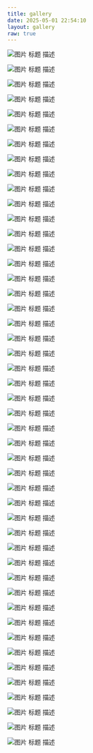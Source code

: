 ```yaml
---
title: gallery
date: 2025-05-01 22:54:10
layout: gallery
raw: true
---
```


![图片](/gallery/photos/2021-07-24/DSC_6266.png)
标题
<desc>描述</desc>

![图片](/gallery/photos/2021-07-24/DSC_6281.png)
标题
<desc>描述</desc>

![图片](/gallery/photos/2021-09-21/DSC_6398.png)
标题
<desc>描述</desc>

![图片](/gallery/photos/2021-10-07/DSC_6602.PNG)
标题
<desc>描述</desc>

![图片](/gallery/photos/2021-10-07/DSC_6618.PNG)
标题
<desc>描述</desc>

![图片](/gallery/photos/2022-01-15/DSC_7034.PNG)
标题
<desc>描述</desc>

![图片](/gallery/photos/2022-01-15/DSC_7209.PNG)
标题
<desc>描述</desc>

![图片](/gallery/photos/2022-02-12/DSC_7376.PNG)
标题
<desc>描述</desc>

![图片](/gallery/photos/2022-04-05/DSC_7489_1.PNG)
标题
<desc>描述</desc>

![图片](/gallery/photos/2022-07-02/DSC_7748.png)
标题
<desc>描述</desc>

![图片](/gallery/photos/2022-07-24/DSC_7826.png)
标题
<desc>描述</desc>

![图片](/gallery/photos/2022-07-24/DSC_7874.png)
标题
<desc>描述</desc>

![图片](/gallery/photos/2022-08-03/DSC_7928_1.png)
标题
<desc>描述</desc>

![图片](/gallery/photos/2022-08-03/DSC_7947.png)
标题
<desc>描述</desc>

![图片](/gallery/photos/2022-08-12/DSC_8034_2.png)
标题
<desc>描述</desc>

![图片](/gallery/photos/2022-08-12/DSC_8110_1.png)
标题
<desc>描述</desc>

![图片](/gallery/photos/2022-10-02/DSC_8324-HDR.png)
标题
<desc>描述</desc>

![图片](/gallery/photos/2022-10-02/DSC_8491.png)
标题
<desc>描述</desc>

![图片](/gallery/photos/2022-10-02/DSC_8530-HDR.png)
标题
<desc>描述</desc>

![图片](/gallery/photos/2022-10-22/DSC_8584.png)
标题
<desc>描述</desc>

![图片](/gallery/photos/2022-10-22/DSC_8587_1.png)
标题
<desc>描述</desc>

![图片](/gallery/photos/2023-01-14/DSC_8673.png)
标题
<desc>描述</desc>

![图片](/gallery/photos/2023-01-14/DSC_8673_1.png)
标题
<desc>描述</desc>

![图片](/gallery/photos/2023-06-10/DSC_9056.png)
标题
<desc>描述</desc>

![图片](/gallery/photos/2023-06-10/DSC_9097.png)
标题
<desc>描述</desc>

![图片](/gallery/photos/2023-07-08/mean1.png)
标题
<desc>描述</desc>

![图片](/gallery/photos/2023-07-12/DSC_9519.png)
标题
<desc>描述</desc>

![图片](/gallery/photos/2023-07-12/DSC_9550.png)
标题
<desc>描述</desc>

![图片](/gallery/photos/2023-07-12/DSC_9612.png)
标题
<desc>描述</desc>

![图片](/gallery/photos/2023-07-21/DSC_9721.png)
标题
<desc>描述</desc>

![图片](/gallery/photos/2023-07-21/DSC_9724.png)
标题
<desc>描述</desc>

![图片](/gallery/photos/2023-10-03/DSC_0328.JPG)
标题
<desc>描述</desc>

![图片](/gallery/photos/2023-10-03/DSC_0346.JPG)
标题
<desc>描述</desc>

![图片](/gallery/photos/2023-10-03/DSC_0349.JPG)
标题
<desc>描述</desc>

![图片](/gallery/photos/2023-10-03/DSC_0361.JPG)
标题
<desc>描述</desc>

![图片](/gallery/photos/2023-10-03/DSC_0378.JPG)
标题
<desc>描述</desc>

![图片](/gallery/photos/2023-10-03/DSC_0397.JPG)
标题
<desc>描述</desc>

![图片](/gallery/photos/2023-10-03/DSC_0418.JPG)
标题
<desc>描述</desc>

![图片](/gallery/photos/2023-10-03/DSC_0461.JPG)
标题
<desc>描述</desc>

![图片](/gallery/photos/2023-10-03/DSC_0480.JPG)
标题
<desc>描述</desc>

![图片](/gallery/photos/2024-02-12/DSC_0672.png)
标题
<desc>描述</desc>

![图片](/gallery/photos/2024-02-12/DSC_0679.png)
标题
<desc>描述</desc>

![图片](/gallery/photos/2024-02-12/DSC_0702.png)
标题
<desc>描述</desc>

![图片](/gallery/photos/2024-02-12/DSC_0764.JPG)
标题
<desc>描述</desc>

![图片](/gallery/photos/2024-02-12/DSC_0766.JPG)
标题
<desc>描述</desc>

![图片](/gallery/photos/2024-02-12/DSC_0767.JPG)
标题
<desc>描述</desc>

![图片](/gallery/photos/2024-08-29/DSC_1796.JPG)
标题
<desc>描述</desc>